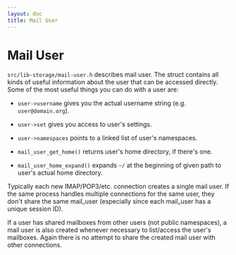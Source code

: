 ```yaml
---
layout: doc
title: Mail User
---
```


# Mail User

`src/lib-storage/mail-user.h` describes mail user. The struct contains
all kinds of useful information about the user that can be accessed
directly. Some of the most useful things you can do with a user are:

- `user->username` gives you the actual username string (e.g.
  `user@domain.org`).

- `user->set` gives you access to user's settings.

- `user->namespaces` points to a linked list of user's namespaces.

- `mail_user_get_home()` returns user's home directory, if there's
   one.

- `mail_user_home_expand()` expands `~/` at the beginning of given
   path to user's actual home directory.

Typically each new IMAP/POP3/etc. connection creates a single mail user.
If the same process handles multiple connections for the same user, they
don't share the same mail_user (especially since each mail_user has a
unique session ID).

If a user has shared mailboxes from other users (not public namespaces),
a mail user is also created whenever necessary to list/access the user's
mailboxes. Again there is no attempt to share the created mail user with
other connections.
